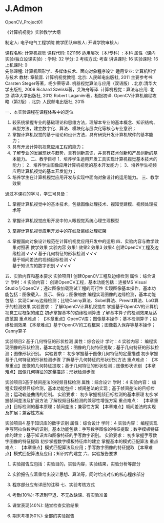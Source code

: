 # J.Admon
OpenCV_Project01


《计算机视觉》实验教学大纲

制定人: 电子电气工程学院  教学团队审核人:   开课学院审核人:   

课程名称: 计算机视觉
课程代码: 021166
适用层次（本/专科）: 本科    属性（课内实验/独立设课实验）: 
学时: 32  学分: 2  考核方式: 考查
讲课课时: 16  实验课时: 16  上机课时: 0  
先修课程: 计算机图形学、多媒体技术、面向对象程序设计
适用专业: 计算机科学与技术
教材: 
章毓晋. 计算机视觉教程. 北京: 人民邮电出版社, 2011
主要参考书: 
Carsten Steger等著，杨少荣等译. 机器视觉算法与应用（双语版）. 北京:清华大学出版社, 2009
Richard Szeliski著，艾海舟等译. 计算机视觉：算法与应用. 北京:清华大学出版社, 2012
Robert Laganièr著，相银初译. OpenCV计算机编程攻略（第2版）. 北京: 人民邮电出版社, 2015

一、本实验课程在课程体系中的定位
1. 较系统掌握专业的基础理论和思维方法，理解本专业的基本概念、知识结构、典型方法，建立数字化、算法、模块化与层次化等核心专业意识；
2. 掌握计算机视觉的基于理论和设计方法，具有研究开发计算机软件的基本能力；
3. 具有开发计算机视觉应用工程的能力；
4. 了解专业的发展现状与趋势，具有创新意识，并具有技术创新和产品创新的基本能力。
二、教学目标
1．培养学生运用开发工具实现计算机视觉基本技术的能力；
2．培养学生图像应用计算机视觉的基本开发能力；
3．培养学生视频应用计算机视觉的基本开发能力；
4. 培养学生在计算机视觉应用开发与实现中面向对象设计的运用能力。
三、教学效果

通过本课程的学习，学生可具备：

  1. 掌握计算机视觉中的基本技术，包括图像处理技术、视知觉建模、视频处理技术等

  2. 掌握计算机视觉应用开发中的人眼视觉系统心理生理模型

  3. 掌握计算机视觉应用开发中的在线及离线处理框架

  4. 掌握面向对象设计规范在计算机视觉应用开发中的运用
四、实验内容与教学效果对照表
教学效果
实验内容	效果1	效果2	效果3	效果4
创建OpenCV工程及边缘检测	√	 	√	√
基于几何特征的形状检测	√	√	√	 
基于帧间差法的视频目标检测	√	 	√	 
基于知识库的数字识别	√	√	√	√
 
五、实验内容和基本要求
实验项目1 创建OpenCV工程及边缘检测   属性：综合设计     学时：4
实验内容：
创建OpenCV工程，基本功能包括：连接MS Visual Studio与OpenCV；通过图像加载测试工程的可行性
实现图像基本操作，基本功能包括：图像载入、显示、保存；图像缩放
编程实现图像的边缘检测，基本功能包括：实现Canny边缘检测；比较Canny算法、Sobel算法、Prewitt算法、LoG算子的检测效果
实验要求：
了解OpenCV计算机视觉库
掌握基于OpenCV的计算机视觉工程框架的建立
初步掌握基本的边缘检测算法
了解基本算子的检测效果及适应范围
重点难点：
【本章重点】OpenCV库；图像基本操作；基本检测算子；边缘检测效果
【本章难点】基于OpenCV的工程框架；图像载入保存等基本操作；Canny算子
 
实验项目2 基于几何特征的形状检测        属性：综合设计       学时：4
实验内容：
编程实现图像的形状检测，基本功能包括：图像的几何特征提取；基于几何特征的形状检测；图像形状识别。
实验要求：
初步掌握基于图像几何特征的定量描述
初步掌握基于几何特征的形状检测步骤
了解基于几何特征的形状识别方法
重点难点：
【本章重点】图像的几何特征提取；基于几何特征的形状检测；图像形状识别
【本章难点】图像几何特征的定量描述；形状检测步骤
 
实验项目3基于帧间差法的视频目标检测        属性：综合设计     学时：4
实验内容：
编程实现视频目标检测，基本功能包括：帧间差法的实现；基于帧间差法的目标检测；运动轨迹曲线的绘制。
实验要求：
初步掌握视频目标检测的基本原理
初步掌握帧间差法及扩展方法
了解视频目标检测的兼容性增强方案
重点难点：
【本章重点】目标检测的基本原理；帧间差法；兼容性方案
【本章难点】帧间差法的实现及扩展；兼容性方案
 
实验项目4 基于知识库的数字识别        属性：综合设计         学时：4
实验内容：
编程实现手写阿拉伯数字的识别，基本功能包括：手写数字图像的特征提取；数字模板特征库的建立；基于知识库和图像特征的手写数字识别。
实验要求：
初步掌握手写数字图像的特征提取
初步掌握数字模板特征库的建立
掌握基本的模式匹配算法
重点难点：
【本章重点】模式匹配算法及应用；手写数字图像的特征提取
【本章难点】模式匹配算法及应用；知识库的建立
六、实验报告要求
1. 实验报告应包括：实验目的，实验内容，实验结果，实验分析等部分
2. 实验报告应着重给出设计思想、算法等，同时给出对应的核心程序部分
3. 程序部分应有详细的注释
七、实验考核方式

  1. 考勤(10%):  不迟到早退、不无故缺课、有实验准备

  2. 课堂表现(40%):  随堂检查实验结果

  3. 期末考核(50%):  全部的实验报告

